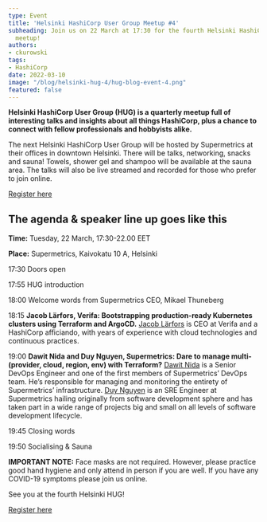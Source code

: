 ```yaml
---
type: Event
title: 'Helsinki HashiCorp User Group Meetup #4'
subheading: Join us on 22 March at 17:30 for the fourth Helsinki HashiCorp User Group
  meetup!
authors:
- ckurowski
tags:
- HashiCorp
date: 2022-03-10
image: "/blog/helsinki-hug-4/hug-blog-event-4.png"
featured: false
---
```


**Helsinki HashiCorp User Group (HUG) is a quarterly meetup full of interesting talks and insights about all things HashiCorp, plus a chance to connect with fellow professionals and hobbyists alike.**

The next Helsinki HashiCorp User Group will be hosted by Supermetrics at their offices in downtown Helsinki. There will be talks, networking, snacks and sauna! Towels, shower gel and shampoo will be available at the sauna area. The talks will also be live streamed and recorded for those who prefer to join online.

[Register here](https://www.meetup.com/helsinki-hashicorp-user-group/events/284399439/)

## The agenda & speaker line up goes like this

**Time:** Tuesday, 22 March, 17:30-22.00 EET

**Place:** Supermetrics, Kaivokatu 10 A, Helsinki

17:30 Doors open

17:55 HUG introduction

18:00 Welcome words from Supermetrics CEO, Mikael Thuneberg

18:15 **Jacob Lärfors, Verifa: Bootstrapping production-ready Kubernetes clusters using Terraform and ArgoCD.** [Jacob Lärfors](https://www.linkedin.com/in/jlarfors/) is CEO at Verifa and a HashiCorp afficiando, with years of experience with cloud technologies and continuous practices.

19:00 **Dawit Nida and Duy Nguyen, Supermetrics: Dare to manage multi- (provider, cloud, region, env) with Terraform?** [Dawit Nida](https://www.linkedin.com/in/dawitnida/) is a Senior DevOps Engineer and one of the first members of Supermetrics’ DevOps team. He’s responsible for managing and monitoring the entirety of Supermetrics’ infrastructure. [Duy Nguyen](https://www.linkedin.com/in/duy-nguyen-527ba756/) is an SRE Engineer at Supermetrics hailing originally from software development sphere and has taken part in a wide range of projects big and small on all levels of software development lifecycle.

19:45 Closing words

19:50 Socialising & Sauna

**IMPORTANT NOTE:** Face masks are not required. However, please practice good hand hygiene and only attend in person if you are well. If you have any COVID-19 symptoms please join us online.

See you at the fourth Helsinki HUG!

[Register here](https://www.meetup.com/helsinki-hashicorp-user-group/events/284399439/)
